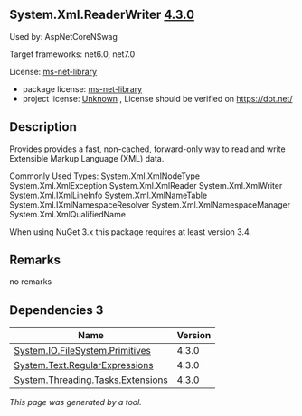 System.Xml.ReaderWriter [4.3.0](https://www.nuget.org/packages/System.Xml.ReaderWriter/4.3.0)
--------------------

Used by: AspNetCoreNSwag

Target frameworks: net6.0, net7.0

License: [ms-net-library](../../../../licenses/ms-net-library) 

- package license: [ms-net-library](http://go.microsoft.com/fwlink/?LinkId=329770) 
- project license: [Unknown](https://dot.net/) , License should be verified on https://dot.net/

Description
-----------
Provides provides a fast, non-cached, forward-only way to read and write Extensible Markup Language (XML) data.

Commonly Used Types:
System.Xml.XmlNodeType
System.Xml.XmlException
System.Xml.XmlReader
System.Xml.XmlWriter
System.Xml.IXmlLineInfo
System.Xml.XmlNameTable
System.Xml.IXmlNamespaceResolver
System.Xml.XmlNamespaceManager
System.Xml.XmlQualifiedName
 
When using NuGet 3.x this package requires at least version 3.4.

Remarks
-----------
no remarks


Dependencies 3
-----------

|Name|Version|
|----------|:----|
|[System.IO.FileSystem.Primitives](../../../../packages/nuget.org/system.io.filesystem.primitives/4.3.0)|4.3.0|
|[System.Text.RegularExpressions](../../../../packages/nuget.org/system.text.regularexpressions/4.3.0)|4.3.0|
|[System.Threading.Tasks.Extensions](../../../../packages/nuget.org/system.threading.tasks.extensions/4.3.0)|4.3.0|

*This page was generated by a tool.*